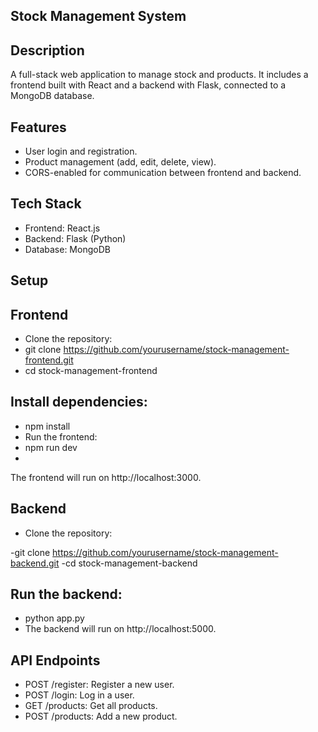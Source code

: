 ## Stock Management System

## Description
A full-stack web application to manage stock and products. It includes a frontend built with React and a backend with Flask, connected to a MongoDB database.

## Features
- User login and registration.
- Product management (add, edit, delete, view).
- CORS-enabled for communication between frontend and backend.

## Tech Stack

- Frontend: React.js
- Backend: Flask (Python)
- Database: MongoDB

## Setup

## Frontend

- Clone the repository:
- git clone https://github.com/yourusername/stock-management-frontend.git
- cd stock-management-frontend
  
## Install dependencies:

- npm install
- Run the frontend:
- npm run dev
- 
The frontend will run on http://localhost:3000.

## Backend
 
- Clone the repository:

-git clone https://github.com/yourusername/stock-management-backend.git
-cd stock-management-backend


## Run the backend:

- python app.py
- The backend will run on http://localhost:5000.

## API Endpoints

- POST /register: Register a new user.
- POST /login: Log in a user.
- GET /products: Get all products.
- POST /products: Add a new product.
